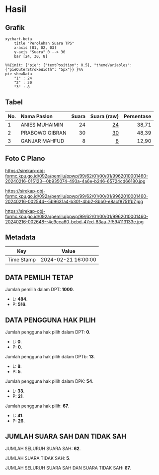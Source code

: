 # Hasil

## Grafik

```mermaid
xychart-beta
    title "Perolehan Suara TPS"
    x-axis [01, 02, 03]
    y-axis "Suara" 0 --> 30
    bar [24, 30, 8]
```

```mermaid
%%{init: {"pie": {"textPosition": 0.5}, "themeVariables": {"pieOuterStrokeWidth": "5px"}} }%%
pie showData
    "1" : 24
    "2" : 30
    "3" : 8
```

## Tabel

| No. | Nama Paslon    | Suara | Suara (raw) | Persentase |
|:--- |:-------------- | -----:| -----------:| ----------:|
| 1   | ANIES MUHAIMIN | 24    | [24][p-1]   | 38,71      |
| 2   | PRABOWO GIBRAN | 30    | [30][p-2]   | 48,39      |
| 3   | GANJAR MAHFUD  | 8     | [8][p-3]    | 12,90      |


[p-1]: https://github.com/gigit-pemilu/pemilu-2024-99-luar-negeri/blob/main/pilpres/hitung-suara/sub/99-luar-negeri/sub/62-kuala-lumpur-malaysia/sub/01-kuala-lumpur-malaysia/sub/0001-kuala-lumpur-malaysia/sub/460-tps-147/sub/paslon-1.txt
[p-2]: https://github.com/gigit-pemilu/pemilu-2024-99-luar-negeri/blob/main/pilpres/hitung-suara/sub/99-luar-negeri/sub/62-kuala-lumpur-malaysia/sub/01-kuala-lumpur-malaysia/sub/0001-kuala-lumpur-malaysia/sub/460-tps-147/sub/paslon-2.txt
[p-3]: https://github.com/gigit-pemilu/pemilu-2024-99-luar-negeri/blob/main/pilpres/hitung-suara/sub/99-luar-negeri/sub/62-kuala-lumpur-malaysia/sub/01-kuala-lumpur-malaysia/sub/0001-kuala-lumpur-malaysia/sub/460-tps-147/sub/paslon-3.txt

## Foto C Plano

https://sirekap-obj-formc.kpu.go.id/092a/pemilu/ppwp/99/62/01/00/01/9962010001460-20240216-015123--0b935074-493a-4a6e-b246-65724cd66180.jpg

https://sirekap-obj-formc.kpu.go.id/092a/pemilu/ppwp/99/62/01/00/01/9962010001460-20240216-002544--5b9631a4-b301-4bb2-8bb0-e8acf8751fb7.jpg

https://sirekap-obj-formc.kpu.go.id/092a/pemilu/ppwp/99/62/01/00/01/9962010001460-20240216-002648--4c9cca60-bcbd-47cd-83aa-7f594113133e.jpg


## Metadata

| Key        | Value               |
| ---------- | ------------------- |
| Time Stamp | 2024-02-21 16:00:00 |


## DATA PEMILIH TETAP

Jumlah pemilih dalam DPT: **1000**.
 * L: **484**.
 * P: **516**.

## DATA PENGGUNA HAK PILIH

Jumlah pengguna hak pilih dalam DPT: **0**.
 * L: **0**.
 * P: **0**.

Jumlah pengguna hak pilih dalam DPTb: **13**.
 * L: **8**.
 * P: **5**.

Jumlah pengguna hak pilih dalam DPK: **54**.
 * L: **33**.
 * P: **21**.

Jumlah pengguna hak pilih: **67**.
 * L: **41**.
 * P: **26**.

## JUMLAH SUARA SAH DAN TIDAK SAH

JUMLAH SELURUH SUARA SAH: **62**.

JUMLAH SUARA TIDAK SAH: **5**.

JUMLAH SELURUH SUARA SAH DAN SUARA TIDAK SAH: **67**.


